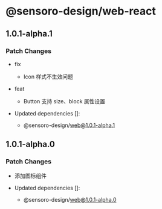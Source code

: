 # @sensoro-design/web-react

## 1.0.1-alpha.1

### Patch Changes

- fix

  - Icon 样式不生效问题

- feat

  - Button 支持 size、block 属性设置

- Updated dependencies []:
  - @sensoro-design/web@1.0.1-alpha.1

## 1.0.1-alpha.0

### Patch Changes

- 添加图标组件

- Updated dependencies []:
  - @sensoro-design/web@1.0.1-alpha.0
